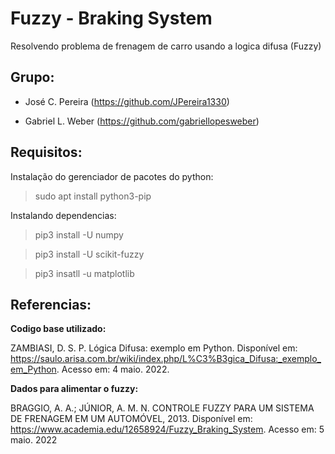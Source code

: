 # Fuzzy - Braking System

Resolvendo problema de frenagem de carro usando a logica difusa (Fuzzy)

## Grupo:

 - José C. Pereira (https://github.com/JPereira1330)

 - Gabriel L. Weber (https://github.com/gabriellopesweber)

## Requisitos:

 Instalação do gerenciador de pacotes do python:
 > sudo apt install python3-pip

 Instalando dependencias:
 > pip3 install -U numpy

 > pip3 install -U scikit-fuzzy

 > pip3 insatll -u matplotlib

## Referencias:

**Codigo base utilizado:**

ZAMBIASI, D. S. P. Lógica Difusa: exemplo em Python. Disponível em: <https://saulo.arisa.com.br/wiki/index.php/L%C3%B3gica_Difusa:_exemplo_em_Python>. Acesso em: 4 maio. 2022.


**Dados para alimentar o fuzzy:**

BRAGGIO, A. A.; JÚNIOR, A. M. N. CONTROLE FUZZY PARA UM SISTEMA DE FRENAGEM EM UM AUTOMÓVEL, 2013. Disponível em: <https://www.academia.edu/12658924/Fuzzy_Braking_System>. Acesso em: 5 maio. 2022


